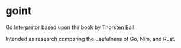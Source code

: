 # goint
Go Interpretor based upon the book by Thorsten Ball

Intended as research comparing the usefulness of Go, Nim, and Rust.
